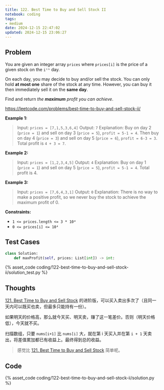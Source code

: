 ```yaml
---
title: 122. Best Time to Buy and Sell Stock II
notebook: coding
tags:
- medium
date: 2024-12-15 22:47:02
updated: 2024-12-15 23:06:27
---
```

## Problem

You are given an integer array `prices` where `prices[i]` is the price of a given stock on the `iᵗʰ` day.

On each day, you may decide to buy and/or sell the stock. You can only hold **at most one** share of the stock at any time. However, you can buy it then immediately sell it on the **same day**.

Find and return _the **maximum** profit you can achieve_.

<https://leetcode.com/problems/best-time-to-buy-and-sell-stock-ii/>

**Example 1:**

> Input: `prices = [7,1,5,3,6,4]`
> Output: `7`
> Explanation: Buy on day 2 (`price = 1`) and sell on day 3 (`price = 5`), `profit = 5-1 = 4`.
> Then buy on day 4 (`price = 3`) and sell on day 5 (`price = 6`), `profit = 6-3 = 3`.
> Total profit is `4 + 3 = 7`.

**Example 2:**

> Input: `prices = [1,2,3,4,5]`
> Output: `4`
> Explanation: Buy on day 1 (`price = 1`) and sell on day 5 (`price = 5`), `profit = 5-1 = 4`.
> Total profit is 4.

**Example 3:**

> Input: `prices = [7,6,4,3,1]`
> Output: `0`
> Explanation: There is no way to make a positive profit, so we never buy the stock to achieve the maximum profit of 0.

**Constraints:**

- `1 <= prices.length <= 3 * 10⁴`
- `0 <= prices[i] <= 10⁴`

## Test Cases

``` python
class Solution:
    def maxProfit(self, prices: List[int]) -> int:
```

{% asset_code coding/122-best-time-to-buy-and-sell-stock-ii/solution_test.py %}

## Thoughts

[121. Best Time to Buy and Sell Stock](121-best-time-to-buy-and-sell-stock) 的进阶版，可以买入卖出多次了（且同一天内可以既买也卖，但最多只能持有一份）。

如果明天的价格高，那么就今天买、明天卖，赚了这一笔差价。否则（明天价格低），今天就不买。

扫描数组，只要 `nums[i+1]` 比 `nums[i]` 大，就在第 i 天买入并在第 `i + 1` 天卖出，将差值累加都已有收益上。最终得到总的收益。

> 感觉比 [121. Best Time to Buy and Sell Stock](121-best-time-to-buy-and-sell-stock) 简单呢。

## Code

{% asset_code coding/122-best-time-to-buy-and-sell-stock-ii/solution.py %}
